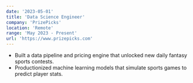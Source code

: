 ```yaml
---
date: '2023-05-01'
title: 'Data Science Engineer'
company: 'PrizePicks'
location: 'Remote'
range: 'May 2023 - Present'
url: 'https://www.prizepicks.com'
---
```


- Built a data pipeline and pricing engine that unlocked new daily fantasy sports contests.
- Productionized machine learning models that simulate sports games to predict player stats.
